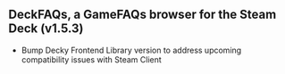## DeckFAQs, a GameFAQs browser for the Steam Deck (v1.5.3)

-   Bump Decky Frontend Library version to address upcoming compatibility issues with Steam Client